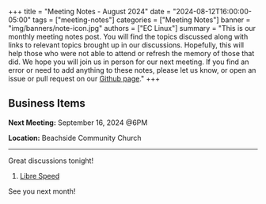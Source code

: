 +++
title = "Meeting Notes - August 2024"
date = "2024-08-12T16:00:00-05:00"
tags = ["meeting-notes"]
categories = ["Meeting Notes"]
banner = "img/banners/note-icon.jpg"
authors = ["EC Linux"]
summary = "This is our monthly meeting notes post. You will find the topics discussed along with links to relevant topics brought up in our discussions. Hopefully, this will help those who were not able to attend or refresh the memory of those that did. We hope you will join us in person for our next meeting. If you find an error or need to add anything to these notes, please let us know, or open an issue or pull request on our [Github page](https://github.com/brettrbarker/eclinux.org)."
+++
## Business Items

**Next Meeting:** September 16, 2024 @6PM

**Location:** Beachside Community Church

* * *

Great discussions tonight!

1. [Libre Speed](https://github.com/librespeed/speedtest)

See you next month!
